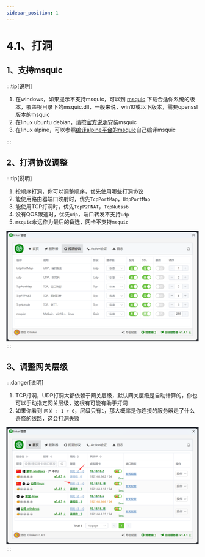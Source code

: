 ```yaml
---
sidebar_position: 1
---
```


# 4.1、打洞

## 1、支持msquic

:::tip[说明]

1. 在windows，如果提示不支持msquic，可以到 <a target="_blank" href="https://github.com/microsoft/msquic/releases/latest">msquic</a> 下载合适你系统的版本，覆盖根目录下的msquic.dll，一般来说，win10或以下版本，需要openssl版本的msquic
2. 在linux ubuntu  debian，请按<a target="_blank" href="https://github.com/dotnet/runtime/tree/main/src/libraries/System.Net.Quic">官方说明</a>安装msquic
3. 在linux alpine，可以参照<a target="_blank" href="https://blog.snltty.com/2024/07/24/%e8%87%aa%e5%b7%b1%e7%bc%96%e8%af%91alpine%e4%b8%8b%e7%9a%84msquic/">编译alpine平台的msquic</a>自己编译msquic

:::


## 2、打洞协议调整

:::tip[说明]
1. 按顺序打洞，你可以调整顺序，优先使用哪些打洞协议
2. 能使用路由器端口映射时，优先`TcpPortMap`，`UdpPortMap`
3. 能使用TCP打洞时，优先`TcpP2PNAT`，`TcpNutssb`
4. 没有QOS限速时，优先`udp`，端口转发不支持`udp`
5. `msquic`永远作为最后的备选，网卡不支持`msquic`

![Docusaurus Plushie](./img/transport.png)
:::


## 3、调整网关层级

:::danger[说明]

1. TCP打洞，UDP打洞大都依赖于网关层级，默认网关层级是自动计算的，你也可以手动指定网关层级，这很有可能有助于打洞
2. 如果你看到 `网关 : 1 + 0`，层级只有`1`，那大概率是你连接的服务器走了什么奇怪的线路，这会打洞失败

![Docusaurus Plushie](./img/tunnel.png)
:::


